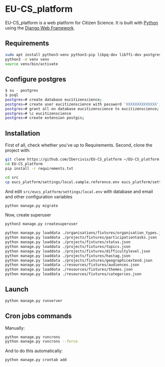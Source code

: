 


# EU-CS_platform

EU-CS_platform is a web platform for Citizen Science. It is built with [Python][0] using the [Django Web Framework][1].

## Requirements

```bash
sudo apt install python3-venv python3-pip libpq-dev libffi-dev postgresql postgresql-10-postgis-2.4 libjpeg-dev zlib1g-dev gettext
python3 -m venv venv
source venv/bin/activate
```

## Configure postgres

```bash
$ su - postgres
$ psql
postgres=# create database eucitizenscience;
postgres=# create user eucitizenscience with password 'XXXXXXXXXXXXXX';
postgres=# grant all on database eucitizenscience to eucitizenscience;
postgres=# \c eucitizenscience
postgres=# create extension postgis;
```

## Installation

First of all, check whether you've up to Requirements.
Second, clone the project with:

```bash
git clone https://github.com/Ibercivis/EU-CS_platform ~/EU-CS_platform
cd EU-CS_platform
pip install -r requirements.txt
```
    
```bash
cd src
cp eucs_platform/settings/local.sample.reference.env eucs_platform/settings/local.env
```

And edit `src/eucs_platform/settings/local.env` with database and email and other configuration variables

```bash
python manage.py migrate
```

Now, create superuser
```bash
python3 manage.py createsuperuser
```

```bash
python manage.py loaddata ./organisations/fixtures/organisation_types.json
python manage.py loaddata ./projects/fixtures/participationtasks.json
python manage.py loaddata ./projects/fixtures/status.json
python manage.py loaddata ./projects/fixtures/topics.json
python manage.py loaddata ./projects/fixtures/difficultylevel.json
python manage.py loaddata ./projects/fixtures/hastag.json
python manage.py loaddata ./projects/fixtures/geographicextend.json
python manage.py loaddata ./resources/fixtures/audiences.json
python manage.py loaddata ./resources/fixtures/themes.json
python manage.py loaddata ./resources/fixtures/categories.json
```


## Launch
```bash
python manage.py runserver
```

## Cron jobs commands

Manually:

```bash
python manage.py runcrons
python manage.py runcrons --force
```

And to do this automatically:

```bash
python manage.py crontab add
```


[0]: https://www.python.org/
[1]: https://www.djangoproject.com/
